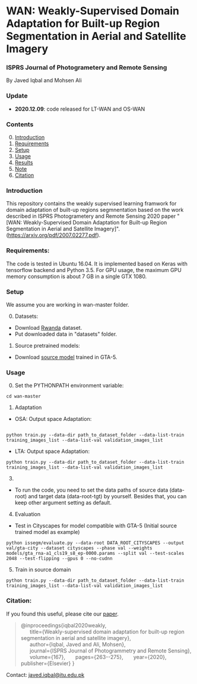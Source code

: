 # WAN: Weakly-Supervised Domain Adaptation for Built-up Region Segmentation in Aerial and Satellite Imagery

###  ISPRS Journal of Photogrametery and Remote Sensing

By Javed Iqbal and Mohsen Ali

### Update
- **2020.12.09**: code released for LT-WAN and OS-WAN

### Contents
0. [Introduction](#introduction)
0. [Requirements](#requirements)
0. [Setup](#models)
0. [Usage](#usage)
0. [Results](#results)
0. [Note](#note)
0. [Citation](#citation)

### Introduction
This repository contains the weakly supervised learning framwork for domain adaptation of built-up regions segmnentation based on the work described in ISPRS Photogrametery and Remote Sensing 2020 paper "[WAN: Weakly-Supervised Domain Adaptation for Built-up Region Segmentation in Aerial and Satellite Imagery]". 
(https://arxiv.org/pdf/2007.02277.pdf).

### Requirements:
The code is tested in Ubuntu 16.04. It is implemented based on Keras with tensorflow backend and Python 3.5. For GPU usage, the maximum GPU memory consumption is about 7 GB in a single GTX 1080.


### Setup
We assume you are working in wan-master folder.

0. Datasets:
- Download [Rwanda](https://download.visinf.tu-darmstadt.de/data/from_games/) dataset. 
- Put downloaded data in "datasets" folder.
1. Source pretrained models:
- Download [source model](https://drive.google.com/file/d/19QEVSdCTS4KwSyPLbquqQ5bgRi5OGME0/view?usp=sharing) trained in GTA-5.

### Usage
0. Set the PYTHONPATH environment variable:
~~~~
cd wan-master

~~~~
1. Adaptation
- OSA: Output space Adaptation:
~~~~

python train.py --data-dir path_to_dataset_folder --data-list-train training_images_list --data-list-val validation_images_list
~~~~

- LTA: Output space Adaptation:
~~~~
python train.py --data-dir path_to_dataset_folder --data-list-train training_images_list --data-list-val validation_images_list
~~~~
3. 
- To run the code, you need to set the data paths of source data (data-root) and target data (data-root-tgt) by yourself. Besides that, you can keep other argument setting as default.

4. Evaluation
- Test in Cityscapes for model compatible with GTA-5 (Initial source trained model as example)
~~~~
python issegm/evaluate.py --data-root DATA_ROOT_CITYSCAPES --output val/gta-city --dataset cityscapes --phase val --weights models/gta_rna-a1_cls19_s8_ep-0000.params --split val --test-scales 2048 --test-flipping --gpus 0 --no-cudnn
~~~~

5. Train in source domain
~~~~
python train.py --data-dir path_to_dataset_folder --data-list-train training_images_list --data-list-val validation_images_list
~~~~





### Citation:
If you found this useful, please cite our [paper](https://www.sciencedirect.com/science/article/pii/S0924271620301829). 

>@inproceedings{iqbal2020weakly,  
>&nbsp; &nbsp; &nbsp;    title={Weakly-supervised domain adaptation for built-up region segmentation in aerial and satellite imagery},  
>&nbsp; &nbsp; &nbsp;     author={Iqbal, Javed and Ali, Mohsen},  
>&nbsp; &nbsp; &nbsp;     journal={ISPRS Journal of Photogrammetry and Remote Sensing}, 
>&nbsp; &nbsp; &nbsp;     volume={167},
>&nbsp; &nbsp; &nbsp;     pages={263--275},
>&nbsp; &nbsp; &nbsp;     year={2020},
>&nbsp; &nbsp; &nbsp;     publisher={Elsevier}
>}


Contact: javed.iqbal@itu.edu.pk
